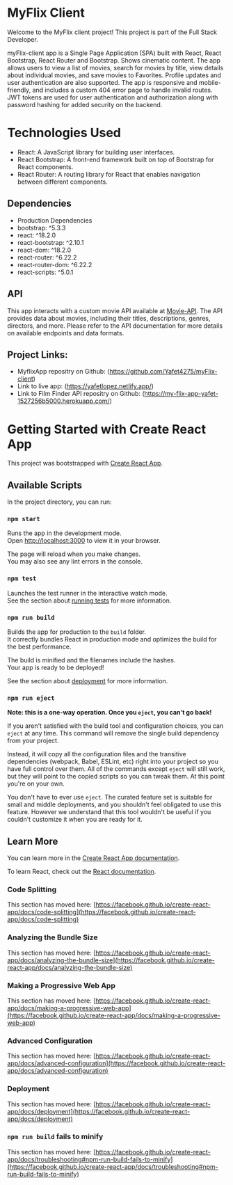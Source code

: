 # MyFlix Client

Welcome to the MyFlix client project! This project is part of the Full Stack Developer.

myFlix-client app is a Single Page Application (SPA) built with React, React Bootstrap, React Router and Bootstrap. Shows cinematic content. The app allows users to view a list of movies, search for movies by title, view details about individual movies, and save movies to Favorites. Profile updates and user authentication are also supported. The app is responsive and mobile-friendly, and includes a custom 404 error page to handle invalid routes. JWT tokens are used for user authentication and authorization along with password hashing for added security on the backend.


# Technologies Used
- React: A JavaScript library for building user interfaces.
- React Bootstrap: A front-end framework built on top of Bootstrap for React components.
- React Router: A routing library for React that enables navigation between different components.

## Dependencies
- Production Dependencies
- bootstrap: ^5.3.3
- react: ^18.2.0
- react-bootstrap: ^2.10.1
- react-dom: ^18.2.0
- react-router: ^6.22.2
- react-router-dom: ^6.22.2
- react-scripts: ^5.0.1

## API
This app interacts with a custom movie API available at [Movie-API](https://github.com/Yafet4275/movie_api). The API provides data about movies, including their titles, descriptions, genres, directors, and more. Please refer to the API documentation for more details on available endpoints and data formats.

## Project Links:
- MyflixApp repositry on Github: (https://github.com/Yafet4275/myFlix-client)
- Link to live app: (https://yafetlopez.netlify.app/)
- Link to Film Finder API repositry on Github: (https://my-flix-app-yafet-1527256b5000.herokuapp.com/)


# Getting Started with Create React App

This project was bootstrapped with [Create React App](https://github.com/facebook/create-react-app).

## Available Scripts

In the project directory, you can run:

### `npm start`

Runs the app in the development mode.\
Open [http://localhost:3000](http://localhost:3000) to view it in your browser.

The page will reload when you make changes.\
You may also see any lint errors in the console.

### `npm test`

Launches the test runner in the interactive watch mode.\
See the section about [running tests](https://facebook.github.io/create-react-app/docs/running-tests) for more information.

### `npm run build`

Builds the app for production to the `build` folder.\
It correctly bundles React in production mode and optimizes the build for the best performance.

The build is minified and the filenames include the hashes.\
Your app is ready to be deployed!

See the section about [deployment](https://facebook.github.io/create-react-app/docs/deployment) for more information.

### `npm run eject`

**Note: this is a one-way operation. Once you `eject`, you can't go back!**

If you aren't satisfied with the build tool and configuration choices, you can `eject` at any time. This command will remove the single build dependency from your project.

Instead, it will copy all the configuration files and the transitive dependencies (webpack, Babel, ESLint, etc) right into your project so you have full control over them. All of the commands except `eject` will still work, but they will point to the copied scripts so you can tweak them. At this point you're on your own.

You don't have to ever use `eject`. The curated feature set is suitable for small and middle deployments, and you shouldn't feel obligated to use this feature. However we understand that this tool wouldn't be useful if you couldn't customize it when you are ready for it.

## Learn More

You can learn more in the [Create React App documentation](https://facebook.github.io/create-react-app/docs/getting-started).

To learn React, check out the [React documentation](https://reactjs.org/).

### Code Splitting

This section has moved here: [https://facebook.github.io/create-react-app/docs/code-splitting](https://facebook.github.io/create-react-app/docs/code-splitting)

### Analyzing the Bundle Size

This section has moved here: [https://facebook.github.io/create-react-app/docs/analyzing-the-bundle-size](https://facebook.github.io/create-react-app/docs/analyzing-the-bundle-size)

### Making a Progressive Web App

This section has moved here: [https://facebook.github.io/create-react-app/docs/making-a-progressive-web-app](https://facebook.github.io/create-react-app/docs/making-a-progressive-web-app)

### Advanced Configuration

This section has moved here: [https://facebook.github.io/create-react-app/docs/advanced-configuration](https://facebook.github.io/create-react-app/docs/advanced-configuration)

### Deployment

This section has moved here: [https://facebook.github.io/create-react-app/docs/deployment](https://facebook.github.io/create-react-app/docs/deployment)

### `npm run build` fails to minify

This section has moved here: [https://facebook.github.io/create-react-app/docs/troubleshooting#npm-run-build-fails-to-minify](https://facebook.github.io/create-react-app/docs/troubleshooting#npm-run-build-fails-to-minify)
